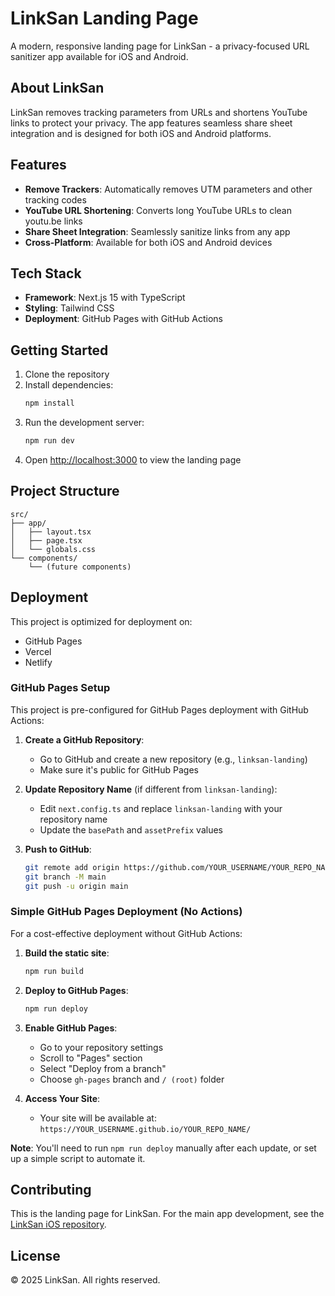 # LinkSan Landing Page

A modern, responsive landing page for LinkSan - a privacy-focused URL sanitizer app available for iOS and Android.

## About LinkSan

LinkSan removes tracking parameters from URLs and shortens YouTube links to protect your privacy. The app features seamless share sheet integration and is designed for both iOS and Android platforms.

## Features

- **Remove Trackers**: Automatically removes UTM parameters and other tracking codes
- **YouTube URL Shortening**: Converts long YouTube URLs to clean youtu.be links
- **Share Sheet Integration**: Seamlessly sanitize links from any app
- **Cross-Platform**: Available for both iOS and Android devices

## Tech Stack

- **Framework**: Next.js 15 with TypeScript
- **Styling**: Tailwind CSS
- **Deployment**: GitHub Pages with GitHub Actions

## Getting Started

1. Clone the repository
2. Install dependencies:
   ```bash
   npm install
   ```
3. Run the development server:
   ```bash
   npm run dev
   ```
4. Open [http://localhost:3000](http://localhost:3000) to view the landing page

## Project Structure

```
src/
├── app/
│   ├── layout.tsx
│   ├── page.tsx
│   └── globals.css
└── components/
    └── (future components)
```

## Deployment

This project is optimized for deployment on:
- GitHub Pages
- Vercel
- Netlify

### GitHub Pages Setup

This project is pre-configured for GitHub Pages deployment with GitHub Actions:

1. **Create a GitHub Repository**:
   - Go to GitHub and create a new repository (e.g., `linksan-landing`)
   - Make sure it's public for GitHub Pages

2. **Update Repository Name** (if different from `linksan-landing`):
   - Edit `next.config.ts` and replace `linksan-landing` with your repository name
   - Update the `basePath` and `assetPrefix` values

3. **Push to GitHub**:
   ```bash
   git remote add origin https://github.com/YOUR_USERNAME/YOUR_REPO_NAME.git
   git branch -M main
   git push -u origin main
   ```

### Simple GitHub Pages Deployment (No Actions)

For a cost-effective deployment without GitHub Actions:

1. **Build the static site**:
   ```bash
   npm run build
   ```

2. **Deploy to GitHub Pages**:
   ```bash
   npm run deploy
   ```

3. **Enable GitHub Pages**:
   - Go to your repository settings
   - Scroll to "Pages" section
   - Select "Deploy from a branch"
   - Choose `gh-pages` branch and `/ (root)` folder

4. **Access Your Site**:
   - Your site will be available at: `https://YOUR_USERNAME.github.io/YOUR_REPO_NAME/`

**Note**: You'll need to run `npm run deploy` manually after each update, or set up a simple script to automate it.

## Contributing

This is the landing page for LinkSan. For the main app development, see the [LinkSan iOS repository](https://github.com/ganixdev/linksan-ios).

## License

© 2025 LinkSan. All rights reserved.

